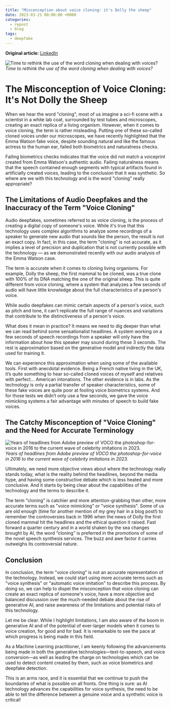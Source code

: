 ```yaml
---
title: "Misconception about voice cloning: it's Dolly the sheep"
date: 2023-03-21 00:00:00 +0000
categories:
  - repost
  - blog
tags:
  - deepfake
---
```


**Original article:** [LinkedIn](https://www.linkedin.com/pulse/misconception-voice-cloning-its-dolly-sheep-benoit-fauve/)

![Time to rethink the use of the word cloning when dealing with voices?](../../assets/images/sheep-headphones.jpg)  
*Time to rethink the use of the word cloning when dealing with voices?*

# The Misconception of Voice Cloning: It's Not Dolly the Sheep

When we hear the word "cloning", most of us imagine a sci-fi scene with a scientist in a white lab coat, surrounded by test tubes and microscopes, creating an exact replica of a living organism. However, when it comes to voice cloning, the term is rather misleading. Putting one of these so-called cloned voices under our microscopes, we have recently highlighted that the Emma Watson fake voice, despite sounding natural and like the famous actress to the human ear, failed both biometrics and naturalness checks. 

Failing biometrics checks indicates that the voice did not match a voiceprint created from Emma Watson's authentic audio. Failing naturalness means that the speech contained enough segments with typical artifacts found in artificially created voices, leading to the conclusion that it was synthetic. So where are we with this technology and is the word "cloning" really appropriate?

## The Limitations of Audio Deepfakes and the Inaccuracy of the Term "Voice Cloning"

Audio deepfakes, sometimes referred to as voice cloning, is the process of creating a digital copy of someone's voice. While it's true that this technology uses complex algorithms to analyze some recordings of a speaker to generate new audio that sounds like the person, the result is not an exact copy. In fact, in this case, the term "cloning" is not accurate, as it implies a level of precision and duplication that is not currently possible with the technology — as we demonstrated recently with our audio analysis of the Emma Watson case.

The term is accurate when it comes to cloning living organisms. For example, Dolly the sheep, the first mammal to be cloned, was a true clone with 100% of its DNA matching the one of the original sheep. This is quite different from voice cloning, where a system that analyzes a few seconds of audio will have little knowledge about the full characteristics of a person's voice.

While audio deepfakes can mimic certain aspects of a person's voice, such as pitch and tone, it can't replicate the full range of nuances and variations that contribute to the distinctiveness of a person's voice.

What does it mean in practice? It means we need to dig deeper than what we can read behind some sensationalist headlines. A system working on a few seconds of speech recordings from a speaker will only have the information about how this speaker may sound during these 3 seconds. The rest is approximation based on the generative model and indirectly the data used for training it.

We can experience this approximation when using some of the available tools. First with anecdotal evidence. Being a French native living in the UK, it’s quite something to hear so-called cloned voices of myself and relatives with perfect... American intonations. The other evidence is in labs. As the technology is only a partial transfer of speaker characteristics, some of these fake voices are quite poor at fooling voice biometrics systems. And for those tests we didn’t only use a few seconds, we gave the voice mimicking systems a fair advantage with minutes of speech to build fake voices.

## The Catchy Misconception of "Voice Cloning" and the Need for Accurate Terminology

![Years of headlines from Adobe preview of VOCO the photoshop-for-voice in 2016 to the current wave of celebrity imitations in 2023.](pics/deepfake-headlines.png)  
*Years of headlines from Adobe preview of VOCO the photoshop-for-voice in 2016 to the current wave of celebrity imitations in 2023.*

Ultimately, we need more objective views about where the technology really stands today, what is the reality behind the headlines, beyond the media hype, and having some constructive debate which is less heated and more conclusive. And it starts by being clear about the capabilities of the technology and the terms to describe it.

The term "cloning" is catchier and more attention-grabbing than other, more accurate terms such as "voice mimicking" or "voice synthesis". Some of us are old enough (time for another mention of my grey hair in a blog post!) to remember the controversies back in 1996 when the news of Dolly the first cloned mammal hit the headlines and the ethical question it raised. Fast forward a quarter century and in a world shaken by the sea changes brought by AI, the word “cloning” is preferred in the promotions of some of the novel speech synthesis services. The buzz and awe factor it carries outweighs its controversial nature.

## Conclusion

In conclusion, the term "voice cloning" is not an accurate representation of the technology. Instead, we could start using more accurate terms such as "voice synthesis" or "automatic voice imitation" to describe this process. By doing so, we can help to dispel the misconception that voice cloning can create an exact replica of someone's voice, have a more objective and balanced discussion over the much-needed debate about the rise of generative AI, and raise awareness of the limitations and potential risks of this technology.

Let me be clear. While I highlight limitations, I am also aware of the boom in generative AI and of the potential of ever-larger models when it comes to voice creation, for good and for bad. It is remarkable to see the pace at which progress is being made in this field.

As a Machine Learning practitioner, I am keenly following the advancements being made in both the generative technologies—text-to-speech, and voice conversion—as well as leading the charge on technologies which can be used to detect content created by them, such as voice biometrics and deepfake detection.

This is an arms race, and it is essential that we continue to push the boundaries of what is possible on all fronts. One thing is sure: as AI technology advances the capabilities for voice synthesis, the need to be able to tell the difference between a genuine voice and a synthetic voice is critical!
